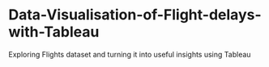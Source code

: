 # Data-Visualisation-of-Flight-delays-with-Tableau
Exploring Flights dataset and turning it into useful insights using Tableau
